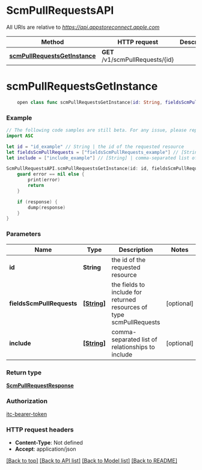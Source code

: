 # ScmPullRequestsAPI

All URIs are relative to *https://api.appstoreconnect.apple.com*

Method | HTTP request | Description
------------- | ------------- | -------------
[**scmPullRequestsGetInstance**](ScmPullRequestsAPI.md#scmpullrequestsgetinstance) | **GET** /v1/scmPullRequests/{id} | 


# **scmPullRequestsGetInstance**
```swift
    open class func scmPullRequestsGetInstance(id: String, fieldsScmPullRequests: [FieldsScmPullRequests_scmPullRequestsGetInstance]? = nil, include: [Include_scmPullRequestsGetInstance]? = nil, completion: @escaping (_ data: ScmPullRequestResponse?, _ error: Error?) -> Void)
```



### Example
```swift
// The following code samples are still beta. For any issue, please report via http://github.com/OpenAPITools/openapi-generator/issues/new
import ASC

let id = "id_example" // String | the id of the requested resource
let fieldsScmPullRequests = ["fieldsScmPullRequests_example"] // [String] | the fields to include for returned resources of type scmPullRequests (optional)
let include = ["include_example"] // [String] | comma-separated list of relationships to include (optional)

ScmPullRequestsAPI.scmPullRequestsGetInstance(id: id, fieldsScmPullRequests: fieldsScmPullRequests, include: include) { (response, error) in
    guard error == nil else {
        print(error)
        return
    }

    if (response) {
        dump(response)
    }
}
```

### Parameters

Name | Type | Description  | Notes
------------- | ------------- | ------------- | -------------
 **id** | **String** | the id of the requested resource | 
 **fieldsScmPullRequests** | [**[String]**](String.md) | the fields to include for returned resources of type scmPullRequests | [optional] 
 **include** | [**[String]**](String.md) | comma-separated list of relationships to include | [optional] 

### Return type

[**ScmPullRequestResponse**](ScmPullRequestResponse.md)

### Authorization

[itc-bearer-token](../README.md#itc-bearer-token)

### HTTP request headers

 - **Content-Type**: Not defined
 - **Accept**: application/json

[[Back to top]](#) [[Back to API list]](../README.md#documentation-for-api-endpoints) [[Back to Model list]](../README.md#documentation-for-models) [[Back to README]](../README.md)


